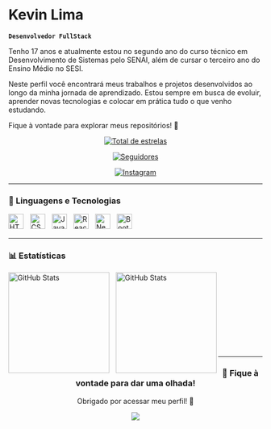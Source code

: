 # Kevin Lima

**`Desenvolvedor FullStack`**

Tenho 17 anos e atualmente estou no segundo ano do curso técnico em Desenvolvimento de Sistemas pelo SENAI, além de cursar o terceiro ano do Ensino Médio no SESI.

Neste perfil você encontrará meus trabalhos e projetos desenvolvidos ao longo da minha jornada de aprendizado. Estou sempre em busca de evoluir, aprender novas tecnologias e colocar em prática tudo o que venho estudando.

Fique à vontade para explorar meus repositórios! 🚀

<p align="center">
    <a href="https://github.com/yrkeviin?tab=repositories&sort=stargazers">
        <img 
            alt="Total de estrelas" 
            title="Total de estrelas GitHub" 
            src="https://custom-icon-badges.demolab.com/github/stars/yrkeviin?color=55960c&style=for-the-badge&labelColor=488207&logo=star&label=estrelas"
        />
    </a>
</p>
<p align="center">
    <a href="https://github.com/yrkeviin?tab=followers">
        <img 
            alt="Seguidores" 
            title="Me siga no GitHub" 
            src="https://custom-icon-badges.demolab.com/github/followers/yrkeviin?color=236ad3&labelColor=1155ba&style=for-the-badge&logo=github&label=Seguidores&logoColor=white"
        />
    </a>
</p>
<p align="center">
    <a href="https://www.instagram.com/kevin.iluminado" target="_blank">
        <img 
            alt="Instagram" 
            title="Me siga no Instagram" 
            src="https://img.shields.io/badge/Instagram-E4405F?style=for-the-badge&logo=instagram&logoColor=white"
        />
    </a>
</p>

---

### 🤖 Linguagens e Tecnologias

<img 
    align="left" 
    alt="HTML"
    title="HTML" 
    width="30px" 
    style="padding-right: 10px;" 
    src="https://cdn.jsdelivr.net/gh/devicons/devicon@latest/icons/html5/html5-original.svg" 
/>
<img 
    align="left" 
    alt="CSS" 
    title="CSS"
    width="30px" 
    style="padding-right: 10px;" 
    src="https://cdn.jsdelivr.net/gh/devicons/devicon@latest/icons/css3/css3-original.svg" 
/>
<img 
    align="left" 
    alt="JavaScript" 
    title="JavaScript"
    width="30px" 
    style="padding-right: 10px;" 
    src="https://cdn.jsdelivr.net/gh/devicons/devicon@latest/icons/javascript/javascript-original.svg" 
/>
<img 
    align="left" 
    alt="React"
    title="React" 
    width="30px" 
    style="padding-right: 10px;" 
    src="https://cdn.jsdelivr.net/gh/devicons/devicon@latest/icons/react/react-original.svg" 
/>
<img 
    align="left" 
    alt="Next.js" 
    title="Next.js"
    width="30px" 
    style="padding-right: 10px;" 
    src="https://cdn.jsdelivr.net/gh/devicons/devicon@latest/icons/nextjs/nextjs-original.svg" 
/>
<img 
    align="left" 
    alt="Bootstrap"
    title="Bootstrap" 
    width="30px" 
    style="padding-right: 10px;" 
    src="https://cdn.jsdelivr.net/gh/devicons/devicon@latest/icons/bootstrap/bootstrap-original.svg" 
/>

<br/>
<br/>

---

### 📊 Estatísticas

<p>
  <img 
    align="left" 
    alt="GitHub Stats" 
    height="200" 
    style="padding-right: 10px;" 
    src="https://github-readme-stats.vercel.app/api?username=yrkeviin&show_icons=true&theme=tokyonight&include_all_commits=true&locale=pt-br" 
  />

  <img 
    align="left" 
    alt="GitHub Stats" 
    height="200" 
    src="https://github-readme-stats.vercel.app/api/top-langs/?username=yrkeviin&theme=tokyonight&layout=compact&custom_title=Tecnologias&langs_count=9" 
  />
</p>

<br/><br/><br/><br/><br/><br/><br/><br/><br/>

---

<div align="center">

  <h3>🤩 Fique à vontade para dar uma olhada!</h3>

  <p>Obrigado por acessar meu perfil! 🐒</p>

  <img src="https://profile-counter.glitch.me/yrkeviin/count.svg?" />

</div>
